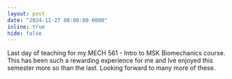 ```yaml
---
layout: post
date: "2024-11-27 08:00:00-0000"
inline: true
hide: false
---
```


Last day of teaching for my MECH 561 - Intro to MSK Biomechanics course. This has been such a rewarding experience for me and Ive enjoyed this semester more so than the last. Looking forward to many more of these.
